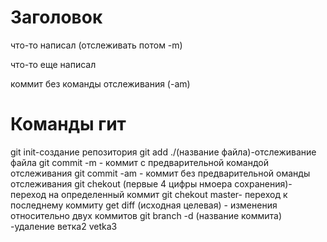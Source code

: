 # Заголовок

что-то написал (отслеживать потом -m)

что-то еще написал

коммит без команды отслеживания (-am)

# Команды гит
git init-создание репозитория
git add ./(название файла)-отслеживание файла
git commit -m - коммит с предварительной командой отслеживания 
git commit -am - коммит без предварительной оманды отслеживания
git chekout (первые 4 цифры нмоера сохранения)-переход на определенный коммит
git chekout master- переход к последнему коммиту
get diff (исходная целевая) - изменения относительно двух коммитов
git branch -d (название коммита) -удаление
ветка2
vetka3
